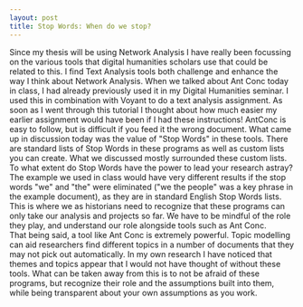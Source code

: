 ```yaml
---
layout: post 
title: Stop Words: When do we stop?
---
```


Since my thesis will be using Network Analysis I have really been focussing on the various tools that digital humanities scholars use that could be related to this. I find Text Analysis tools both challenge and enhance the way I think about Network Analysis.
When we talked about Ant Conc today in class, I had already previously used it in my Digital Humanities seminar. I used this in combination with Voyant to do a text analysis assignment. As soon as I went through this tutorial I thought about how much easier my earlier assignment would have been if I had these instructions! AntConc is easy to follow, but is difficult if you feed it the wrong document. 
What came up in discussion today was the value of "Stop Words" in these tools. There are standard lists of Stop Words in these programs as well as custom lists you can create. What we discussed mostly surrounded these custom lists. To what extent do Stop Words have the power to lead your research astray? The example we used in class would have very different results if the stop words "we" and "the" were eliminated ("we the people" was a key phrase in the example document), as they are in standard English Stop Words lists. This is where we as historians need to recognize that these programs can only take our analysis and projects so far. We have to be mindful of the role they play, and understand our role alongside tools such as Ant Conc.  
That being said, a tool like Ant Conc is extremely powerful. Topic modelling can aid researchers find different topics in a number of documents that they may not pick out automatically. In my own research I have noticed that themes and topics appear that I would not have thought of without these tools. 
What can be taken away from this is to not be afraid of these programs, but recognize their role and the assumptions built into them, while being transparent about your own assumptions as you work. 
